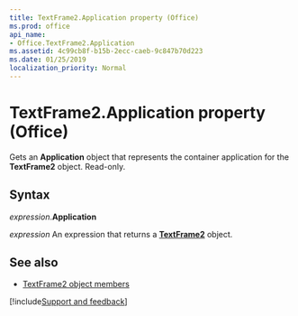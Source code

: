 ```yaml
---
title: TextFrame2.Application property (Office)
ms.prod: office
api_name:
- Office.TextFrame2.Application
ms.assetid: 4c99cb8f-b15b-2ecc-caeb-9c847b70d223
ms.date: 01/25/2019
localization_priority: Normal
---
```



# TextFrame2.Application property (Office)

Gets an **Application** object that represents the container application for the **TextFrame2** object. Read-only.


## Syntax

_expression_.**Application**

_expression_ An expression that returns a **[TextFrame2](Office.TextFrame2.md)** object.


## See also

- [TextFrame2 object members](overview/Library-Reference/textframe2-members-office.md)



[!include[Support and feedback](~/includes/feedback-boilerplate.md)]